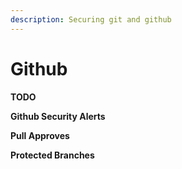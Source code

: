 ```yaml
---
description: Securing git and github
---
```


# Github

**TODO**

**Github Security Alerts**

**Pull Approves**

**Protected Branches**


